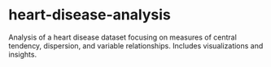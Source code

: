 # heart-disease-analysis
Analysis of a heart disease dataset focusing on measures of central tendency, dispersion, and variable relationships. Includes visualizations and insights.
